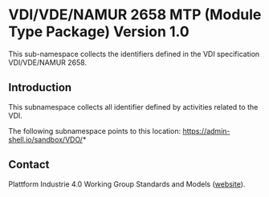 # VDI/VDE/NAMUR 2658 MTP (Module Type Package) Version 1.0
This sub-namespace collects the identifiers defined in the VDI specification VDI/VDE/NAMUR 2658.

## Introduction

This subnamespace collects all identifier defined by activities related to the VDI.

The following subnamespace points to this location: https://admin-shell.io/sandbox/VDO/*

## Contact

Plattform Industrie 4.0 Working Group Standards and Models ([website](https://www.plattform-i40.de/PI40/Redaktion/EN/Standardartikel/working-group-01.html)).